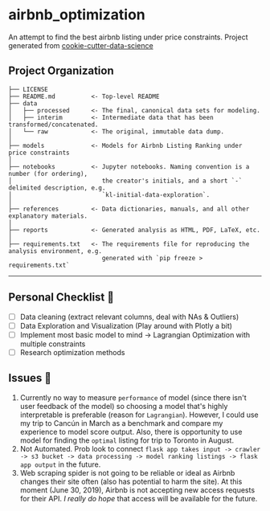airbnb_optimization
==============================

An attempt to find the best airbnb listing under price constraints. Project generated from [cookie-cutter-data-science](https://drivendata.github.io/cookiecutter-data-science/)

Project Organization
------------

    ├── LICENSE
    ├── README.md          <- Top-level README
    ├── data
    │   ├── processed      <- The final, canonical data sets for modeling.
    │   ├── interim        <- Intermediate data that has been transformed/concatenated.
    │   └── raw            <- The original, immutable data dump.
    │
    ├── models             <- Models for Airbnb Listing Ranking under price constraints
    │
    ├── notebooks          <- Jupyter notebooks. Naming convention is a number (for ordering),
    │                         the creator's initials, and a short `-` delimited description, e.g.
    │                         `kl-initial-data-exploration`.
    │
    ├── references         <- Data dictionaries, manuals, and all other explanatory materials.
    │
    ├── reports            <- Generated analysis as HTML, PDF, LaTeX, etc.
    │
    ├── requirements.txt   <- The requirements file for reproducing the analysis environment, e.g.
                              generated with `pip freeze > requirements.txt`
--------

## Personal Checklist :rocket:
- [ ] Data cleaning (extract relevant columns, deal with NAs & Outliers)
- [ ] Data Exploration and Visualization (Play around with Plotly a bit)
- [ ] Implement most basic model to mind -> Lagrangian Optimization with multiple constraints
- [ ] Research optimization methods

## Issues :anger:
1. Currently no way to measure `performance` of model (since there isn't user feedback of the model) so choosing a model that's highly interpretable is preferable (reason for `Lagrangian`). However, I could use my trip to Cancún in March as a benchmark and compare my experience to model score output. Also, there is opportunity to use model for finding the `optimal` listing for trip to Toronto in August. 
2. Not Automated. Prob look to connect `flask app takes input -> crawler -> s3 bucket -> data processing -> model ranking listings -> flask app output` in the future.
3. Web scraping spider is not going to be reliable or ideal as Airbnb changes their site often (also has potential to harm the site). At this moment (June 30, 2019), Airbnb is not accepting new access requests for their API. *I really do hope* that access will be available for the future. 


